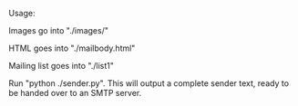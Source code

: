 Usage:

Images go into "./images/"

HTML goes into "./mailbody.html"

Mailing list goes into "./list1"

Run "python ./sender.py". This will output a complete sender text, ready
to be handed over to an SMTP server.
